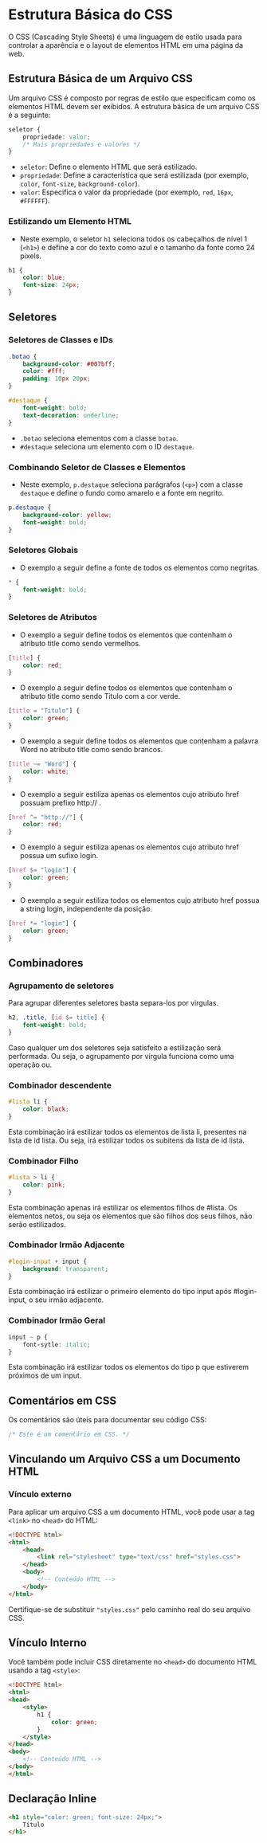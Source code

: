 # Estrutura Básica do CSS

O CSS (Cascading Style Sheets) é uma linguagem de estilo usada para controlar a aparência e o layout de elementos HTML em uma página da web. 

## Estrutura Básica de um Arquivo CSS

Um arquivo CSS é composto por regras de estilo que especificam como os elementos HTML devem ser exibidos. A estrutura básica de um arquivo CSS é a seguinte:

```css
seletor {
    propriedade: valor;
    /* Mais propriedades e valores */
}
```

- `seletor`: Define o elemento HTML que será estilizado.
- `propriedade`: Define a característica que será estilizada (por exemplo, `color`, `font-size`, `background-color`).
- `valor`: Especifica o valor da propriedade (por exemplo, `red`, `16px`, `#FFFFFF`).

### Estilizando um Elemento HTML

- Neste exemplo, o seletor `h1` seleciona todos os cabeçalhos de nível 1 (`<h1>`) e define a cor do texto como azul e o tamanho da fonte como 24 pixels.

```css
h1 {
    color: blue;
    font-size: 24px;
}
```

## Seletores
### Seletores de Classes e IDs

```css
.botao {
    background-color: #007bff;
    color: #fff;
    padding: 10px 20px;
}

#destaque {
    font-weight: bold;
    text-decoration: underline;
}
```

- `.botao` seleciona elementos com a classe `botao`.
- `#destaque` seleciona um elemento com o ID `destaque`.

### Combinando Seletor de Classes e Elementos

- Neste exemplo, `p.destaque` seleciona parágrafos (`<p>`) com a classe `destaque` e define o fundo como amarelo e a fonte em negrito.

```css
p.destaque {
    background-color: yellow;
    font-weight: bold;
}
```

### Seletores Globais

- O exemplo a seguir define a fonte de todos os elementos como negritas.

```css
* {
    font-weight: bold;
}
```

### Seletores de Atributos

- O exemplo a seguir define todos os elementos que contenham o atributo title como sendo vermelhos.

```css
[title] {
    color: red;
}
```

- O exemplo a seguir define todos os elementos que contenham o atributo title como sendo Titulo com a cor verde. 

```css
[title = "Titulo"] {
    color: green;
}
```

- O exemplo a seguir define todos os elementos que contenham a palavra Word no atributo title como sendo brancos.

```css
[title ~= "Word"] {
    color: white;
}
```

- O exemplo a seguir estiliza apenas os elementos cujo atributo href possuam prefixo http:// . 

```css
[href ^= "http://"] {
    color: red;
}
```

- O exemplo a seguir estiliza apenas os elementos cujo atributo href possua um sufixo login.

```css
[href $= "login"] {
    color: green;
}
```

- O exemplo a seguir estiliza todos os elementos cujo atributo href possua a string login, independente da posição.


```css
[href *= "login"] {
    color: green;
}
```


## Combinadores

### Agrupamento de seletores

Para agrupar diferentes seletores basta separa-los por virgulas.

```css
h2, .title, [id $= title] {
    font-weight: bold;
}
```

Caso qualquer um dos seletores seja satisfeito a estilização será performada. Ou seja, o agrupamento por vírgula funciona como uma operação ou.

### Combinador descendente

```css
#lista li {
    color: black;
}
```

Esta combinação irá estilizar todos os elementos de lista li, presentes na lista de id lista. Ou seja, irá estilizar todos os subitens da lista de id lista.

### Combinador Filho 

```css
#lista > li {
    color: pink;
}
```

Esta combinação apenas irá estilizar os elementos filhos de #lista. Os elementos netos, ou seja os elementos que são filhos dos seus filhos, não serão estilizados.

### Combinador Irmão Adjacente

```css
#login-input + input {
    background: transparent;
}
```

Esta combinação irá estilizar o primeiro elemento do tipo input após #login-input, o seu irmão adjacente.

### Combinador Irmão Geral

```css
input ~ p {
    font-sytle: italic;
}
```

Esta combinação irá estilizar todos os elementos do tipo p que estiverem próximos de um input.

## Comentários em CSS

Os comentários são úteis para documentar seu código CSS:

```css
/* Este é um comentário em CSS. */
```

## Vinculando um Arquivo CSS a um Documento HTML

### Vínculo externo

Para aplicar um arquivo CSS a um documento HTML, você pode usar a tag `<link>` no `<head>` do HTML:

```html
<!DOCTYPE html>
<html>
    <head>
        <link rel="stylesheet" type="text/css" href="styles.css">
    </head>
    <body>
        <!-- Conteúdo HTML -->
    </body>
</html>
```

Certifique-se de substituir `"styles.css"` pelo caminho real do seu arquivo CSS.

## Vínculo Interno

Você também pode incluir CSS diretamente no `<head>` do documento HTML usando a tag `<style>`:

```html
<!DOCTYPE html>
<html>
<head>
    <style>
        h1 {
            color: green;
        }
    </style>
</head>
<body>
    <!-- Conteúdo HTML -->
</body>
</html>
```

## Declaração Inline

```html
<h1 style="color: green; font-size: 24px;">
    Título
</h1>
```
